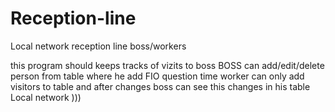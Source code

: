 # Reception-line
Local network reception line boss/workers

this program should keeps tracks of vizits to boss
BOSS can add/edit/delete person from table where he add FIO question time
worker can only add visitors to table and after changes boss can see this changes in his table 
Local network )))
